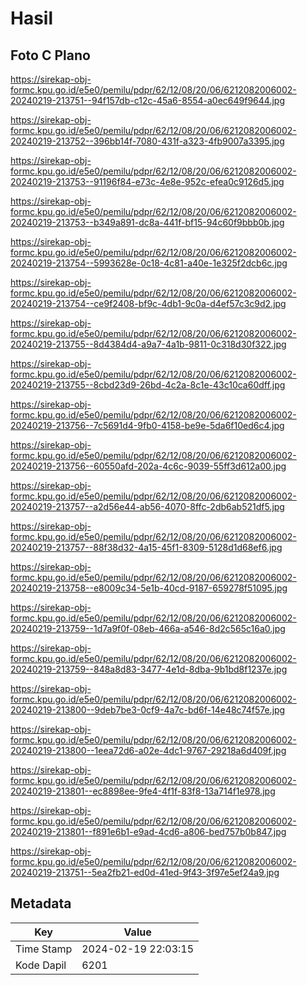 # Hasil

## Foto C Plano

https://sirekap-obj-formc.kpu.go.id/e5e0/pemilu/pdpr/62/12/08/20/06/6212082006002-20240219-213751--94f157db-c12c-45a6-8554-a0ec649f9644.jpg

https://sirekap-obj-formc.kpu.go.id/e5e0/pemilu/pdpr/62/12/08/20/06/6212082006002-20240219-213752--396bb14f-7080-431f-a323-4fb9007a3395.jpg

https://sirekap-obj-formc.kpu.go.id/e5e0/pemilu/pdpr/62/12/08/20/06/6212082006002-20240219-213753--91196f84-e73c-4e8e-952c-efea0c9126d5.jpg

https://sirekap-obj-formc.kpu.go.id/e5e0/pemilu/pdpr/62/12/08/20/06/6212082006002-20240219-213753--b349a891-dc8a-441f-bf15-94c60f9bbb0b.jpg

https://sirekap-obj-formc.kpu.go.id/e5e0/pemilu/pdpr/62/12/08/20/06/6212082006002-20240219-213754--5993628e-0c18-4c81-a40e-1e325f2dcb6c.jpg

https://sirekap-obj-formc.kpu.go.id/e5e0/pemilu/pdpr/62/12/08/20/06/6212082006002-20240219-213754--ce9f2408-bf9c-4db1-9c0a-d4ef57c3c9d2.jpg

https://sirekap-obj-formc.kpu.go.id/e5e0/pemilu/pdpr/62/12/08/20/06/6212082006002-20240219-213755--8d4384d4-a9a7-4a1b-9811-0c318d30f322.jpg

https://sirekap-obj-formc.kpu.go.id/e5e0/pemilu/pdpr/62/12/08/20/06/6212082006002-20240219-213755--8cbd23d9-26bd-4c2a-8c1e-43c10ca60dff.jpg

https://sirekap-obj-formc.kpu.go.id/e5e0/pemilu/pdpr/62/12/08/20/06/6212082006002-20240219-213756--7c5691d4-9fb0-4158-be9e-5da6f10ed6c4.jpg

https://sirekap-obj-formc.kpu.go.id/e5e0/pemilu/pdpr/62/12/08/20/06/6212082006002-20240219-213756--60550afd-202a-4c6c-9039-55ff3d612a00.jpg

https://sirekap-obj-formc.kpu.go.id/e5e0/pemilu/pdpr/62/12/08/20/06/6212082006002-20240219-213757--a2d56e44-ab56-4070-8ffc-2db6ab521df5.jpg

https://sirekap-obj-formc.kpu.go.id/e5e0/pemilu/pdpr/62/12/08/20/06/6212082006002-20240219-213757--88f38d32-4a15-45f1-8309-5128d1d68ef6.jpg

https://sirekap-obj-formc.kpu.go.id/e5e0/pemilu/pdpr/62/12/08/20/06/6212082006002-20240219-213758--e8009c34-5e1b-40cd-9187-659278f51095.jpg

https://sirekap-obj-formc.kpu.go.id/e5e0/pemilu/pdpr/62/12/08/20/06/6212082006002-20240219-213759--1d7a9f0f-08eb-466a-a546-8d2c565c16a0.jpg

https://sirekap-obj-formc.kpu.go.id/e5e0/pemilu/pdpr/62/12/08/20/06/6212082006002-20240219-213759--848a8d83-3477-4e1d-8dba-9b1bd8f1237e.jpg

https://sirekap-obj-formc.kpu.go.id/e5e0/pemilu/pdpr/62/12/08/20/06/6212082006002-20240219-213800--9deb7be3-0cf9-4a7c-bd6f-14e48c74f57e.jpg

https://sirekap-obj-formc.kpu.go.id/e5e0/pemilu/pdpr/62/12/08/20/06/6212082006002-20240219-213800--1eea72d6-a02e-4dc1-9767-29218a6d409f.jpg

https://sirekap-obj-formc.kpu.go.id/e5e0/pemilu/pdpr/62/12/08/20/06/6212082006002-20240219-213801--ec8898ee-9fe4-4f1f-83f8-13a714f1e978.jpg

https://sirekap-obj-formc.kpu.go.id/e5e0/pemilu/pdpr/62/12/08/20/06/6212082006002-20240219-213801--f891e6b1-e9ad-4cd6-a806-bed757b0b847.jpg

https://sirekap-obj-formc.kpu.go.id/e5e0/pemilu/pdpr/62/12/08/20/06/6212082006002-20240219-213751--5ea2fb21-ed0d-41ed-9f43-3f97e5ef24a9.jpg


## Metadata

| Key        | Value               |
| ---------- | ------------------- |
| Time Stamp | 2024-02-19 22:03:15 |
| Kode Dapil | 6201                |



